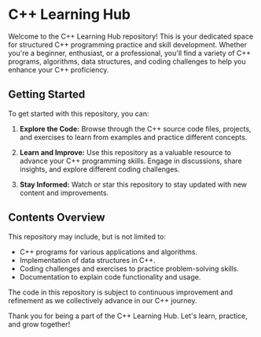 # C++ Learning Hub

Welcome to the C++ Learning Hub repository! This is your dedicated space for structured C++ programming practice and skill development. Whether you're a beginner, enthusiast, or a professional, you'll find a variety of C++ programs, algorithms, data structures, and coding challenges to help you enhance your C++ proficiency.

## Getting Started

To get started with this repository, you can:

1. **Explore the Code:** Browse through the C++ source code files, projects, and exercises to learn from examples and practice different concepts.

2. **Learn and Improve:** Use this repository as a valuable resource to advance your C++ programming skills. Engage in discussions, share insights, and explore different coding challenges.

3. **Stay Informed:** Watch or star this repository to stay updated with new content and improvements.

## Contents Overview

This repository may include, but is not limited to:

- C++ programs for various applications and algorithms.
- Implementation of data structures in C++.
- Coding challenges and exercises to practice problem-solving skills.
- Documentation to explain code functionality and usage.

The code in this repository is subject to continuous improvement and refinement as we collectively advance in our C++ journey.

Thank you for being a part of the C++ Learning Hub. Let's learn, practice, and grow together!
